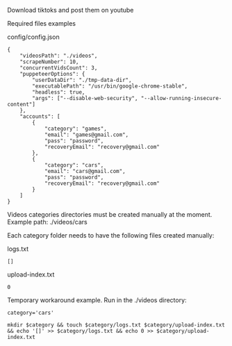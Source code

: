 Download tiktoks and post them on youtube 

Required files examples

config/config.json

    {
        "videosPath": "./videos",
        "scrapeNumber": 10,
        "concurrentVidsCount": 3,
        "puppeteerOptions": {
            "userDataDir": "./tmp-data-dir",
            "executablePath": "/usr/bin/google-chrome-stable",
            "headless": true,
            "args": ["--disable-web-security", "--allow-running-insecure-content"]
        },
        "accounts": [
            {
                "category": "games",
                "email": "games@gmail.com",
                "pass": "password",
                "recoveryEmail": "recovery@gmail.com"
            },
            {
                "category": "cars",
                "email": "cars@gmail.com",
                "pass": "password",
                "recoveryEmail": "recovery@gmail.com"
            }
        ]
    }



Videos categories directories must be created manually at the moment. Example path: ./videos/cars


Each category folder needs to have the following files created manually:

logs.txt

    []

upload-index.txt

    0

Temporary workaround example. Run in the ./videos directory:

    category='cars'
    
    mkdir $category && touch $category/logs.txt $category/upload-index.txt && echo '[]' >> $category/logs.txt && echo 0 >> $category/upload-index.txt
